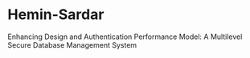 # Hemin-Sardar
Enhancing Design and Authentication Performance Model: A Multilevel Secure Database Management System
